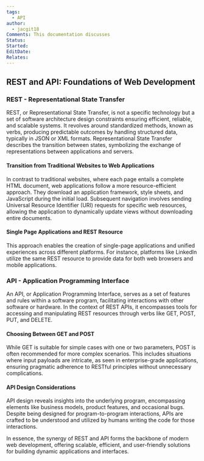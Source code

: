 ```yaml
---
tags:
  - API
author:
  - jacgit18
Comments: This documentation discusses
Status: 
Started: 
EditDate: 
Relates:
---
```

## REST and API: Foundations of Web Development

### REST - Representational State Transfer

REST, or Representational State Transfer, is not a specific technology but a set of software architecture design constraints ensuring efficient, reliable, and scalable systems. It revolves around standardized methods, known as verbs, producing predictable outcomes by handling structured data, typically in JSON or XML formats. Representational State Transfer describes the transition between states, symbolizing the exchange of representations between applications and servers.

#### Transition from Traditional Websites to Web Applications

In contrast to traditional websites, where each page entails a complete HTML document, web applications follow a more resource-efficient approach. They download an application framework, style sheets, and JavaScript during the initial load. Subsequent navigation involves sending Universal Resource Identifier (URI) requests for specific web resources, allowing the application to dynamically update views without downloading entire documents.

#### Single Page Applications and REST Resource

This approach enables the creation of single-page applications and unified experiences across different platforms. For instance, platforms like LinkedIn utilize the same REST resource to provide data for both web browsers and mobile applications.

### API - Application Programming Interface

An API, or Application Programming Interface, serves as a set of features and rules within a software program, facilitating interactions with other software or hardware. In the context of REST APIs, it encompasses tools for accessing and manipulating REST resources through verbs like GET, POST, PUT, and DELETE.

#### Choosing Between GET and POST

While GET is suitable for simple cases with one or two parameters, POST is often recommended for more complex scenarios. This includes situations where input payloads are intricate, as seen in enterprise-grade applications, ensuring pragmatic adherence to RESTful principles without unnecessary complications.

#### API Design Considerations

API design reveals insights into the underlying program, encompassing elements like business models, product features, and occasional bugs. Despite being designed for program-to-program interactions, APIs are crafted to be understood and utilized by humans writing the code for those interactions.

In essence, the synergy of REST and API forms the backbone of modern web development, offering scalable, efficient, and user-friendly solutions for building dynamic applications and interfaces.